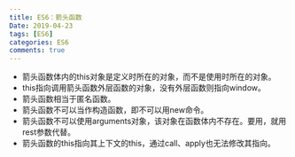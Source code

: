 ```yaml
---
title: ES6：箭头函数
Date: 2019-04-23
tags: [ES6]
categories: ES6
comments: true
---
```


- 箭头函数体内的this对象是定义时所在的对象，而不是使用时所在的对象。
- this指向调用箭头函数外层函数的对象，没有外层函数则指向window。
- 箭头函数相当于匿名函数。
- 箭头函数不可以当作构造函数，即不可以用new命令。
- 箭头函数不可以使用arguments对象，该对象在函数体内不存在。要用，就用rest参数代替。
- 箭头函数的this指向其上下文的this，通过call、apply也无法修改其指向。